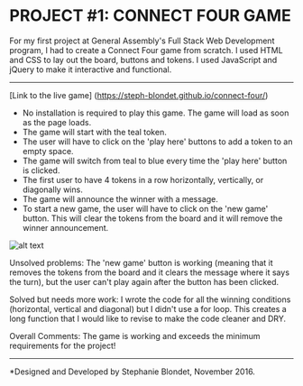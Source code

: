 # PROJECT #1: CONNECT FOUR GAME

For my first project at General Assembly's Full Stack Web Development program, I had to create a Connect Four game from scratch. I used HTML and CSS to lay out the board, buttons and tokens. I used JavaScript and jQuery to make it interactive and functional.

------ 
[Link to the live game] (https://steph-blondet.github.io/connect-four/)

- No installation is required to play this game. The game will load as soon as the page loads.
- The game will start with the teal token.
- The user will have to click on the 'play here' buttons to add a token to an empty space.
- The game will switch from teal to blue every time the 'play here' button is clicked.
- The first user to have 4 tokens in a row horizontally, vertically, or diagonally wins.
- The game will announce the winner with a message.
- To start a new game, the user will have to click on the 'new game' button. This will clear the tokens from the board and it will remove
the winner announcement.

![alt text](images/connect-four-game "Connect Four Screen Shot")


Unsolved problems: The 'new game' button is working (meaning that it removes the tokens from the board and it clears the message where it
says the turn), but the user can't play again after the button has been clicked.

Solved but needs more work: I wrote the code for all the winning conditions (horizontal, vertical and diagonal) but I didn't use a for loop. This creates a long function that I would like to revise to make the code cleaner and DRY.

Overall Comments: The game is working and exceeds the minimum requirements for the project!

------ 
*Designed and Developed by Stephanie Blondet, November 2016. 
